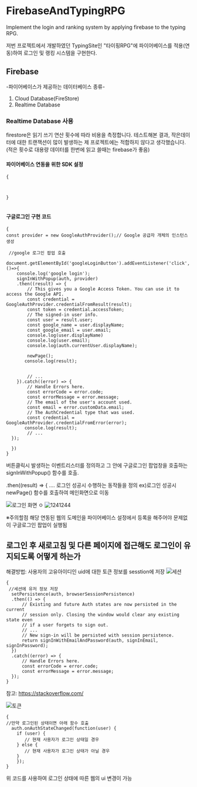 # FirebaseAndTypingRPG
Implement the login and ranking system by applying firebase to the typing RPG.

저번 프로젝트에서 개발하였던 TypingSite인 "타이핑RPG"에 파이어베이스를 적용(연동)하여 로그인 및 랭킹 시스템을 구현한다.

## Firebase
-파이어베이스가 제공하는 데이터베이스 종류-
1. Cloud Database(FireStore)
2. Realtime Database

### Realtime Database 사용
firestore은 읽기 쓰기 연산 횟수에 따라 비용을 측정합니다. 테스트해본 결과, 작은데이터에 대한 트랜잭션이 많이 발생하는 제 프로젝트에는 적합하지 않다고 생각했습니다.
(적은 횟수로 대용량 데이터를 한번에 읽고 쓸때는 firebase가 좋음)

#### 파이어베이스 연동을 위한 SDK 설정
<pre><code>{
<script type="module">
  // Import the functions you need from the SDKs you need
  import { initializeApp } from "https://www.gstatic.com/firebasejs/9.15.0/firebase-app.js";
  import { getAnalytics } from "https://www.gstatic.com/firebasejs/9.15.0/firebase-analytics.js";
  // TODO: Add SDKs for Firebase products that you want to use
  // https://firebase.google.com/docs/web/setup#available-libraries

  // Your web app's Firebase configuration
  // For Firebase JS SDK v7.20.0 and later, measurementId is optional
  const firebaseConfig = {
    apiKey: "",
    authDomain: "",
    databaseURL: "",
    projectId: "",
    storageBucket: "",
    messagingSenderId: "",
    appId: "",
    measurementId: ""
  };

  // Initialize Firebase
  const app = initializeApp(firebaseConfig);
  const analytics = getAnalytics(app);
</script>
}</code></pre>


#### 구글로그인 구현 코드
<pre><code>{
const provider = new GoogleAuthProvider();// Google 공급자 개체의 인스턴스 생성

 //google 로그인 팝업 호출
 document.getElementById('googleLoginButton').addEventListener('click',()=>{
    console.log('google login');
    signInWithPopup(auth, provider)
    .then((result) => {
        // This gives you a Google Access Token. You can use it to access the Google API.
        const credential = GoogleAuthProvider.credentialFromResult(result);
        const token = credential.accessToken;
        // The signed-in user info.
        const user = result.user;
        const google_name = user.displayName;
        const google_email = user.email;
        console.log(user.displayName)
        console.log(user.email);
        console.log(auth.currentUser.displayName);

        newPage(); 
       console.log(result);
       
       
        // ...
    }).catch((error) => {
        // Handle Errors here.
        const errorCode = error.code;
        const errorMessage = error.message;
        // The email of the user's account used.
        const email = error.customData.email;
        // The AuthCredential type that was used.
        const credential = GoogleAuthProvider.credentialFromError(error);
       console.log(result);
        // ...
  });
   
  })
}</code></pre>

버튼클릭시 발생하는 이벤트리스터를 정의하고 그 안에 구글로그인 팝업창을 호출하는 signInWithPopup() 함수를 호출.

.then((result) => { .... 로그인 성공시 수행하는 동작들을 정의 
ex)로그인 성공시 newPage() 함수를 호출하여 메인화면으로 이동


![로그인 화면 ㅇ](https://user-images.githubusercontent.com/90131881/210203802-b681b999-b2ba-4787-8e82-e4cca30944ef.PNG)
![1241244](https://user-images.githubusercontent.com/90131881/210204043-6bd40e1a-040a-4a2a-9772-e7dff540b67d.PNG)

※주의할점
해당 연동된 웹의 도메인을 파이어베이스 설정에서 등록을 해주어야 문제없이 구글로그인 팝업이 실행됨




## 로그인 후 새로고침 및 다른 페이지에 접근해도 로그인이 유지되도록 어떻게 하는가
해결방법: 사용자의 고유아이디인 uid에 대한 토큰 정보를 sesstion에 저장
![세션](https://user-images.githubusercontent.com/90131881/210204213-7b55edcf-7bd4-40a0-a854-d30228213491.PNG)
<pre><code>{
 //세션에 유저 정보 저장
  setPersistence(auth, browserSessionPersistence)
  .then(() => {
      // Existing and future Auth states are now persisted in the current
      // session only. Closing the window would clear any existing state even
      // if a user forgets to sign out.
      // ...
      // New sign-in will be persisted with session persistence.
      return signInWithEmailAndPassword(auth, signInEmail, signInPassword);
  })
  .catch((error) => {
      // Handle Errors here.
      const errorCode = error.code;
      const errorMessage = error.message;
  });
}</code></pre>

참고: https://stackoverflow.com/ 

![토큰](https://user-images.githubusercontent.com/90131881/210204408-493888c5-2fdd-411c-af70-75516753bedb.PNG)

<pre><code>{
//만약 로그인된 상태이면 아래 함수 호출
  auth.onAuthStateChanged(function(user) {
    if (user) {
       // 현재 사용자가 로그인 상태일 경우
    } else {
       // 현재 사용자가 로그인 상태가 아닐 경우
    }
    });
}</code></pre>

위 코드를 사용하여 로그인 상태에 따른 웹의 ui 변경이 가능








